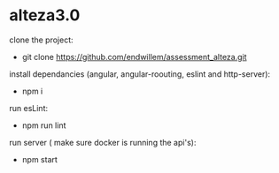 # alteza3.0

clone the project:
- git clone https://github.com/endwillem/assessment_alteza.git
 
install dependancies (angular, angular-roouting, eslint and http-server):
- npm i
 
run esLint:
- npm run lint

run server ( make sure docker is running the api's):
- npm start
